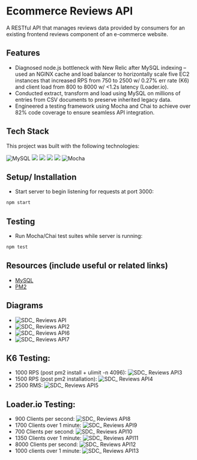 # Ecommerce Reviews API

A RESTful API that manages reviews data provided by consumers for an existing frontend reviews component of an e-commerce website.

## Features

- Diagnosed node.js bottleneck with New Relic after MySQL indexing – used an NGINX cache and load balancer to horizontally scale five EC2 instances that increased RPS from 750 to 2500 w/ 0.27% err rate (K6) and client load from 800 to 8000 w/ <1.2s latency (Loader.io).
- Conducted extract, transform and load using MySQL on millions of entries from CSV documents to preserve inherited legacy data.
- Engineered a testing framework using Mocha and Chai to achieve over 82% code coverage to ensure seamless API integration. 

## Tech Stack

This project was built with the following technologies:

![MySQL](https://img.shields.io/badge/mysql-%2300f.svg?style=for-the-badge&logo=mysql&logoColor=white)
<img src="https://img.shields.io/badge/Express.js-000000?style=for-the-badge&logo=express&logoColor=white" />
<img src="https://img.shields.io/badge/Node.js-339933?style=for-the-badge&logo=nodedotjs&logoColor=white" />
<img src="https://img.shields.io/badge/Amazon_AWS-FF9900?style=for-the-badge&logo=amazonaws&logoColor=white" />
<img src="https://img.shields.io/badge/Nginx-009639?style=for-the-badge&logo=nginx&logoColor=white" />
![Mocha](https://img.shields.io/badge/-mocha-%238D6748?style=for-the-badge&logo=mocha&logoColor=white)

## Setup/ Installation

-  Start server to begin listening for requests at port 3000:

```bash
npm start
```

## Testing

-  Run Mocha/Chai test suites while server is running:

```bash
npm test
```

## Resources (include useful or related links)

-  [MySQL](https://dev.mysql.com/doc/)
-  [PM2](https://pm2.io/docs/runtime/integration/transpilers/)

## Diagrams

- ![SDC_ Reviews API](https://user-images.githubusercontent.com/84835229/194171258-f93b5e68-f131-4e73-afe4-9a43f4c566ee.jpeg)
- ![SDC_ Reviews API2](https://user-images.githubusercontent.com/84835229/194171441-dbda0c3a-232c-4d0e-848f-291e35d44311.jpeg)
- ![SDC_ Reviews API6](https://user-images.githubusercontent.com/84835229/194171701-8bdc400f-c26e-443c-9d3b-f2d427da78e7.jpeg)
- ![SDC_ Reviews API7](https://user-images.githubusercontent.com/84835229/194171816-18d47e05-31c4-4779-b693-d254e22e5d90.jpeg)

## K6 Testing:

- 1000 RPS (post pm2 install + ulimit -n 4096): ![SDC_ Reviews API3](https://user-images.githubusercontent.com/84835229/194171489-7656e487-5b0b-4c1c-b05b-440983517475.jpeg)
- 1500 RPS (post pm2 installation): ![SDC_ Reviews API4](https://user-images.githubusercontent.com/84835229/194171590-38c2b5c2-0842-4598-b91f-65e34c4e8193.jpeg)
- 2500 RMS: ![SDC_ Reviews API5](https://user-images.githubusercontent.com/84835229/194171634-0ab604d4-c860-448b-9494-4dc39480ce7c.jpeg)

## Loader.io Testing: 

- 900 Clients per second: ![SDC_ Reviews API8](https://user-images.githubusercontent.com/84835229/194171901-435ce8c5-906a-4ca6-a918-97910e912a5a.jpeg)
- 1700 Clients over 1 minute: ![SDC_ Reviews API9](https://user-images.githubusercontent.com/84835229/194171961-a9ef76f1-5126-4cee-8fb9-4c779ae136dd.jpeg)
- 700 Clients per second: ![SDC_ Reviews API10](https://user-images.githubusercontent.com/84835229/194172042-db2e2c1c-54f8-4a83-b672-433a2d243cab.jpeg)
- 1350 Clients over 1 minute: ![SDC_ Reviews API11](https://user-images.githubusercontent.com/84835229/194172080-0c508fbb-9fd3-4643-b2c6-e782398832ad.jpeg)
- 8000 Clients per second: ![SDC_ Reviews API12](https://user-images.githubusercontent.com/84835229/194172119-1e978174-f51d-4398-a2c6-32529773a7a2.jpeg)
- 1000 clients over 1 minute: ![SDC_ Reviews API13](https://user-images.githubusercontent.com/84835229/194172157-42ab1605-d93e-4a7a-83a9-49fc2b8d2d57.jpeg)
